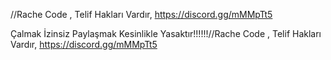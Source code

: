 //Rache Code , Telif Hakları Vardır, https://discord.gg/mMMpTt5

Çalmak İzinsiz Paylaşmak Kesinlikle Yasaktır!!!!!!//Rache Code , Telif Hakları Vardır, https://discord.gg/mMMpTt5